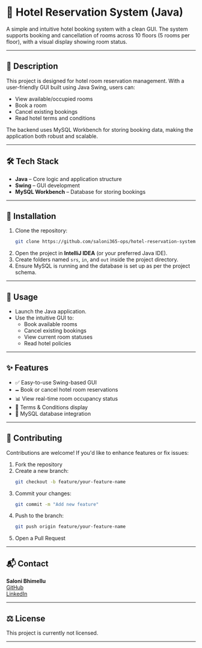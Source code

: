 # 🏨 Hotel Reservation System (Java)

A simple and intuitive hotel booking system with a clean GUI. The system supports booking and cancellation of rooms across 10 floors (5 rooms per floor), with a visual display showing room status.

---

## 📌 Description

This project is designed for hotel room reservation management. With a user-friendly GUI built using Java Swing, users can:
- View available/occupied rooms
- Book a room
- Cancel existing bookings
- Read hotel terms and conditions

The backend uses MySQL Workbench for storing booking data, making the application both robust and scalable.

---

## 🛠️ Tech Stack

- **Java** – Core logic and application structure  
- **Swing** – GUI development  
- **MySQL Workbench** – Database for storing bookings  

---

## 🧰 Installation

1. Clone the repository:
   ```bash
   git clone https://github.com/saloni365-ops/hotel-reservation-system.git
   ```
2. Open the project in **IntelliJ IDEA** (or your preferred Java IDE).
3. Create folders named `srs`, `in`, and `out` inside the project directory.
4. Ensure MySQL is running and the database is set up as per the project schema.

---

## 🚀 Usage

- Launch the Java application.
- Use the intuitive GUI to:
  - Book available rooms
  - Cancel existing bookings
  - View current room statuses
  - Read hotel policies

---

## ✨ Features

- ✅ Easy-to-use Swing-based GUI  
- 🗕️ Book or cancel hotel room reservations  
- 📊 View real-time room occupancy status  
- 📜 Terms & Conditions display  
- 🔗 MySQL database integration  

---

## 🤝 Contributing

Contributions are welcome! If you'd like to enhance features or fix issues:

1. Fork the repository  
2. Create a new branch:  
   ```bash
   git checkout -b feature/your-feature-name
   ```  
3. Commit your changes:  
   ```bash
   git commit -m "Add new feature"
   ```  
4. Push to the branch:  
   ```bash
   git push origin feature/your-feature-name
   ```  
5. Open a Pull Request  

---

## 📬 Contact

**Saloni Bhimellu**  
[GitHub](https://github.com/saloni365-ops)  
[LinkedIn](https://www.linkedin.com/in/saloni-bhimellu/)

---

## ⚖️ License

This project is currently not licensed.

---

